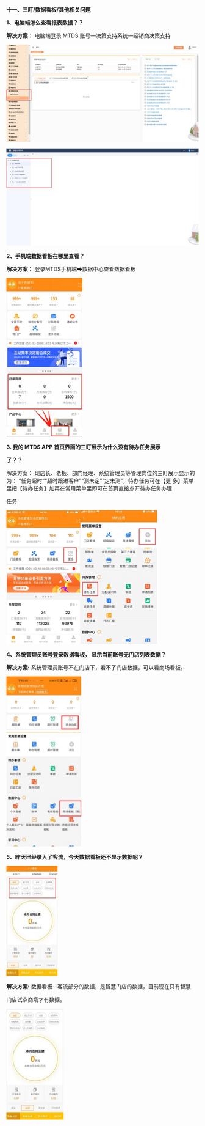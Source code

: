 ﻿
**十一、三盯/数据看板/其他相关问题**

**1、电脑端怎么查看报表数据？？**

**解决方案：**  电脑端登录 MTDS 账号—决策支持系统—经销商决策支持


![](Aspose.Words.fa286b88-274f-4235-b8af-812c2ff911ac.001.jpeg)

![](Aspose.Words.fa286b88-274f-4235-b8af-812c2ff911ac.002.jpeg)

<a name="bookmark101"></a>**2、手机端数据看板在哪里查看？**

**解决方案：**  登录MTDS手机端➡数据中心查看数据看板


![](Aspose.Words.fa286b88-274f-4235-b8af-812c2ff911ac.003.jpeg)

<a name="bookmark102"></a>**3. 我的 MTDS APP 首页界面的三盯展示为什么没有待办任务展示**

**了？？**

解决方案：  现店长、老板、部门经理、系统管理员等管理岗位的三盯展示显示的 为：   “任务超时”“超时跟进客户”“测未定”“定未测”，待办任务可在【更 多】菜单里把【待办任务】加再在常用菜单里即可在首页直接点开待办任务办理

任务


![](Aspose.Words.fa286b88-274f-4235-b8af-812c2ff911ac.004.png)

<a name="bookmark103"></a>**4、系统管理员账号登录数据看板， 显示当前账号无门店列表数据？**

**解决方案:** 系统管理员账号不在门店下，看不了门店数据，可以看商场看板。

![](Aspose.Words.fa286b88-274f-4235-b8af-812c2ff911ac.005.jpeg)


<a name="bookmark104"></a>**5、昨天已经录入了客流，今天数据看板还不显示数据呢？**

![](Aspose.Words.fa286b88-274f-4235-b8af-812c2ff911ac.006.jpeg)

**解决方案:** 数据看板--客流部分的数据，是智慧门店的数据，目前现在只有智慧

门店试点商场才有数据。

![](Aspose.Words.fa286b88-274f-4235-b8af-812c2ff911ac.007.jpeg)



